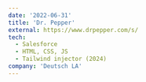 ```yaml
---
date: '2022-06-31'
title: 'Dr. Pepper'
external: https://www.drpepper.com/s/
tech:
  - Salesforce
  - HTML, CSS, JS
  - Tailwind injector (2024)
company: 'Deutsch LA'
---
```

